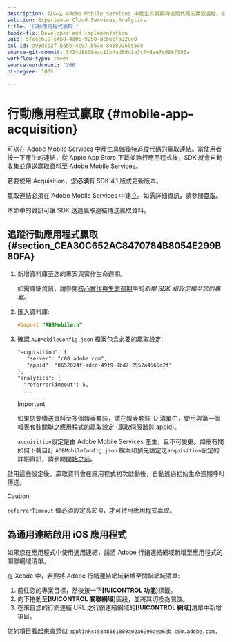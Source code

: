 ```yaml
---
description: 可以在 Adobe Mobile Services 中產生具備獨特追蹤代碼的贏取連結。當使用者按一下產生的連結，從 Apple App Store 下載並執行應用程式後，SDK 就會自動收集並傳送贏取資料至 Adobe Mobile Services。
solution: Experience Cloud Services,Analytics
title: '行動應用程式贏取 '
topic-fix: Developer and implementation
uuid: 5fece619-e4b8-4d06-9250-dcb66fa32ce0
exl-id: a90dcb2f-babb-4c97-b67a-8468925ee5c8
source-git-commit: 5434d8809aac11b4ad6dd1a3c74dae7dd98f095a
workflow-type: tm+mt
source-wordcount: '366'
ht-degree: 100%

---
```


# 行動應用程式贏取  {#mobile-app-acquisition}

可以在 Adobe Mobile Services 中產生具備獨特追蹤代碼的贏取連結。當使用者按一下產生的連結，從 Apple App Store 下載並執行應用程式後，SDK 就會自動收集並傳送贏取資料至 Adobe Mobile Services。

若要使用 Acquisition，您&#x200B;**必須**&#x200B;有 SDK 4.1 版或更新版本。

贏取連結必須在 Adobe Mobile Services 中建立。如需詳細資訊，請參閱[贏取](/help/using/acquisition-main/acquisition-main.md)。

本節中的資訊可讓 SDK 透過贏取連結傳送贏取資料。

## 追蹤行動應用程式贏取 {#section_CEA30C652AC8470784B8054E299B80FA}

1. 新增資料庫至您的專案與實作生命週期。

   如需詳細資訊，請參閱[核心實作與生命週期](/help/ios/getting-started/dev-qs.md)中的&#x200B;*新增 SDK 和設定檔至您的專案*。
1. 匯入資料庫:

   ```objective-c
   #import "ADBMobile.h"
   ```

1. 確認 `ADBMobileConfig.json` 檔案包含必要的贏取設定:

   ```xml
   "acquisition": { 
      "server": "c00.adobe.com", 
      "appid": "0652024f-adcd-49f9-9bd7-2552a4565d2f" 
   }, 
   "analytics": { 
     "referrerTimeout": 5, 
     ...
   ```

   >[!IMPORTANT]
   >
   >如果您要傳送資料至多個報表套裝，請在報表套裝 ID 清單中，使用與第一個報表套裝關聯之應用程式的贏取設定 (贏取伺服器與 appid)。

   `acquisition`設定是由 Adobe Mobile Services 產生，且不可變更。如需有關如何下載自訂 `ADBMobileConfig.json` 檔案和預先設定之`acquisition`設定的詳細資訊，請參閱[開始之前](/help/ios/getting-started/requirements.md)。

啟用這些設定後，贏取資料會在應用程式初次啟動後，自動透過初始生命週期呼叫傳送。

>[!CAUTION]
>
>`referrerTimeout` 值必須設定高於 0，才可啟用應用程式贏取。

## 為通用連結啟用 iOS 應用程式

如果您在應用程式中使用通用連結，請將 Adobe 行銷連結網域新增至應用程式的關聯網域清單。

在 Xcode 中，若要將 Adobe 行銷連結網域新增至關聯網域清單:

1. 前往您的專案目標，然後按一下&#x200B;**[!UICONTROL 功能]**&#x200B;標籤。
2. 向下捲動至&#x200B;**[!UICONTROL 關聯網域]**&#x200B;區段，並將其切換為開啟。
3. 在來自您的行銷連結 URL 之行銷連結網域的&#x200B;**[!UICONTROL 網域]**&#x200B;清單中新增項目。

您的項目看起來會類似 `applinks:5848561889a02a6996aea62b.c00.adobe.com`。
